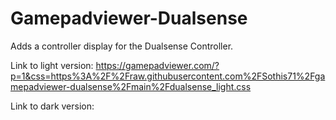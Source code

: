 # Gamepadviewer-Dualsense

Adds a controller display for the Dualsense Controller.

Link to light version: https://gamepadviewer.com/?p=1&css=https%3A%2F%2Fraw.githubusercontent.com%2FSothis71%2Fgamepadviewer-dualsense%2Fmain%2Fdualsense_light.css

Link to dark version: 
